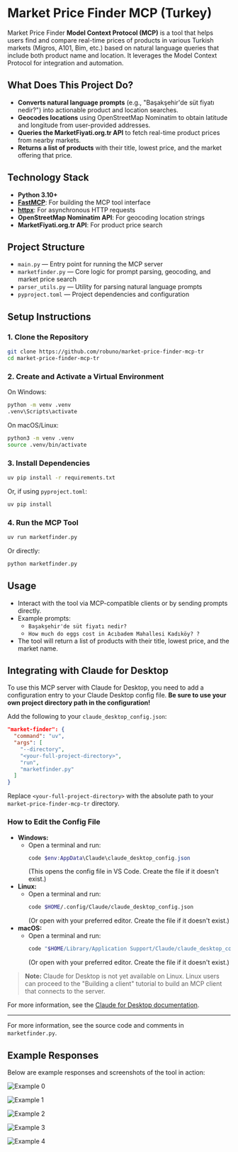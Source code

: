# Market Price Finder MCP (Turkey)

Market Price Finder **Model Context Protocol (MCP)** is a tool that helps users find and compare real-time prices of products in various Turkish markets (Migros, A101, Bim, etc.) based on natural language queries that include both product name and location. It leverages the Model Context Protocol for integration and automation.

## What Does This Project Do?
- **Converts natural language prompts** (e.g., "Başakşehir'de süt fiyatı nedir?") into actionable product and location searches.
- **Geocodes locations** using OpenStreetMap Nominatim to obtain latitude and longitude from user-provided addresses.
- **Queries the MarketFiyati.org.tr API** to fetch real-time product prices from nearby markets.
- **Returns a list of products** with their title, lowest price, and the market offering that price.

## Technology Stack
- **Python 3.10+**
- **[FastMCP](https://github.com/modelcontext/fast-mcp)**: For building the MCP tool interface
- **[httpx](https://www.python-httpx.org/)**: For asynchronous HTTP requests
- **OpenStreetMap Nominatim API**: For geocoding location strings
- **MarketFiyati.org.tr API**: For product price search

## Project Structure
- `main.py` — Entry point for running the MCP server
- `marketfinder.py` — Core logic for prompt parsing, geocoding, and market price search
- `parser_utils.py` — Utility for parsing natural language prompts
- `pyproject.toml` — Project dependencies and configuration

## Setup Instructions

### 1. Clone the Repository
```sh
git clone https://github.com/robuno/market-price-finder-mcp-tr
cd market-price-finder-mcp-tr
```

### 2. Create and Activate a Virtual Environment
On Windows:
```sh
python -m venv .venv
.venv\Scripts\activate
```
On macOS/Linux:
```sh
python3 -m venv .venv
source .venv/bin/activate
```

### 3. Install Dependencies
```sh
uv pip install -r requirements.txt
```
Or, if using `pyproject.toml`:
```sh
uv pip install
```

### 4. Run the MCP Tool
```sh
uv run marketfinder.py
```
Or directly:
```sh
python marketfinder.py
```

## Usage
- Interact with the tool via MCP-compatible clients or by sending prompts directly.
- Example prompts:
  - `Başakşehir'de süt fiyatı nedir?`
  - `How much do eggs cost in Acıbadem Mahallesi Kadıköy? ?`
- The tool will return a list of products with their title, lowest price, and the market name.

## Integrating with Claude for Desktop

To use this MCP server with Claude for Desktop, you need to add a configuration entry to your Claude Desktop config file. **Be sure to use your own project directory path in the configuration!**

Add the following to your `claude_desktop_config.json`:

```json
"market-finder": {
  "command": "uv",
  "args": [
    "--directory",
    "<your-full-project-directory>",
    "run",
    "marketfinder.py"
  ]
}
```

Replace `<your-full-project-directory>` with the absolute path to your `market-price-finder-mcp-tr` directory.

### How to Edit the Config File

- **Windows:**
  - Open a terminal and run:
    ```powershell
    code $env:AppData\Claude\claude_desktop_config.json
    ```
    (This opens the config file in VS Code. Create the file if it doesn't exist.)
- **Linux:**
  - Open a terminal and run:
    ```sh
    code $HOME/.config/Claude/claude_desktop_config.json
    ```
    (Or open with your preferred editor. Create the file if it doesn't exist.)
- **macOS:**
  - Open a terminal and run:
    ```sh
    code "$HOME/Library/Application Support/Claude/claude_desktop_config.json"
    ```
    (Or open with your preferred editor. Create the file if it doesn't exist.)

> **Note:** Claude for Desktop is not yet available on Linux. Linux users can proceed to the "Building a client" tutorial to build an MCP client that connects to the server.

For more information, see the [Claude for Desktop documentation](https://docs.anthropic.com/claude/docs/claude-for-desktop#testing-your-server-with-claude-for-desktop).

---

For more information, see the source code and comments in `marketfinder.py`.

## Example Responses

Below are example responses and screenshots of the tool in action:

![Example 0](repo_src/ss0_ENG.png)

![Example 1](repo_src/ss1_ENG.png)

![Example 2](repo_src/ss2_ENG.png)

![Example 3](repo_src/ss3_ENG.png)

![Example 4](repo_src/ss4_ENG.png)
